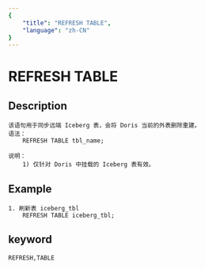 ```yaml
---
{
    "title": "REFRESH TABLE",
    "language": "zh-CN"
}
---
```


<!-- 
Licensed to the Apache Software Foundation (ASF) under one
or more contributor license agreements.  See the NOTICE file
distributed with this work for additional information
regarding copyright ownership.  The ASF licenses this file
to you under the Apache License, Version 2.0 (the
"License"); you may not use this file except in compliance
with the License.  You may obtain a copy of the License at

  http://www.apache.org/licenses/LICENSE-2.0

Unless required by applicable law or agreed to in writing,
software distributed under the License is distributed on an
"AS IS" BASIS, WITHOUT WARRANTIES OR CONDITIONS OF ANY
KIND, either express or implied.  See the License for the
specific language governing permissions and limitations
under the License.
-->

# REFRESH TABLE

## Description

    该语句用于同步远端 Iceberg 表，会将 Doris 当前的外表删除重建。
    语法：
        REFRESH TABLE tbl_name;

    说明：
        1) 仅针对 Doris 中挂载的 Iceberg 表有效。
        
## Example

    1. 刷新表 iceberg_tbl
        REFRESH TABLE iceberg_tbl;
        
## keyword

    REFRESH,TABLE
        
